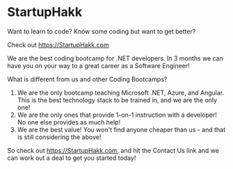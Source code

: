 # StartupHakk
Want to learn to code?  Know some coding but want to get better?

Check out https://StartupHakk.com

We are the best coding bootcamp for .NET developers.  In 3 months we can have you on your way to a great career as a Software Engineer!

What is different from us and other Coding Bootcamps?
1) We are the only bootcamp teaching Microsoft .NET, Azure, and Angular.  This is the best technology stack to be trained in, and we are the only one!
2) We are the only ones that provide 1-on-1 instruction with a developer!  No one else provides as much help!
3) We are the best value!  You won't find anyone cheaper than us - and that is still considering the above!

So check out https://StartupHakk.com, and hit the Contact Us link and we can work out a deal to get you started today!
